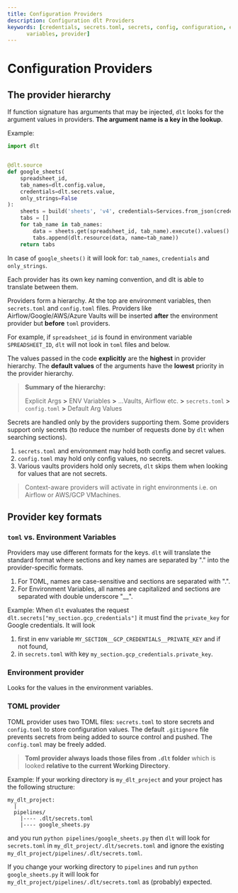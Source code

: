 ```yaml
---
title: Configuration Providers
description: Configuration dlt Providers
keywords: [credentials, secrets.toml, secrets, config, configuration, environment
      variables, provider]
---
```


# Configuration Providers
## The provider hierarchy

If function signature has arguments that may be injected, `dlt` looks for the argument values in
providers. **The argument name is a key in the lookup**.

Example:

```python
import dlt


@dlt.source
def google_sheets(
    spreadsheet_id,
    tab_names=dlt.config.value,
    credentials=dlt.secrets.value,
    only_strings=False
):
    sheets = build('sheets', 'v4', credentials=Services.from_json(credentials))
    tabs = []
    for tab_name in tab_names:
        data = sheets.get(spreadsheet_id, tab_name).execute().values()
        tabs.append(dlt.resource(data, name=tab_name))
    return tabs
```

In case of `google_sheets()` it will look
for: `tab_names`, `credentials` and `only_strings`.

Each provider has its own key naming convention, and dlt is able to translate between them.

Providers form a hierarchy. At the top are environment variables, then `secrets.toml` and
`config.toml` files. Providers like Airflow/Google/AWS/Azure Vaults will be inserted **after** the environment
provider but **before** `toml` providers.

For example, if `spreadsheet_id` is found in environment variable `SPREADSHEET_ID`, `dlt` will not look in `toml` files
and below.

The values passed in the code **explicitly** are the **highest** in provider hierarchy. The **default values**
of the arguments have the **lowest** priority in the provider hierarchy.

> **Summary of the hierarchy:**
>
> Explicit Args **>** ENV Variables **>** ...Vaults, Airflow etc. **>** `secrets.toml` **>** `config.toml` **>** Default Arg Values

Secrets are handled only by the providers supporting them. Some providers support only
secrets (to reduce the number of requests done by `dlt` when searching sections).

1. `secrets.toml` and environment may hold both config and secret values.
1. `config.toml` may hold only config values, no secrets.
1. Various vaults providers hold only secrets, `dlt` skips them when looking for values that are not
   secrets.

> Context-aware providers will activate in right environments i.e. on Airflow or AWS/GCP VMachines.

## Provider key formats

### `toml` vs. Environment Variables

Providers may use different formats for the keys. `dlt` will translate the standard format where
sections and key names are separated by "." into the provider-specific formats.

1. For TOML, names are case-sensitive and sections are separated with ".".
1. For Environment Variables, all names are capitalized and sections are separated with double
   underscore "__".

Example: When `dlt` evaluates the request `dlt.secrets["my_section.gcp_credentials"]` it must find
the `private_key` for Google credentials. It will look

1. first in env variable `MY_SECTION__GCP_CREDENTIALS__PRIVATE_KEY` and if not found,
1. in `secrets.toml` with key `my_section.gcp_credentials.private_key`.

### Environment provider

Looks for the values in the environment variables.

### TOML provider

TOML provider uses two TOML files: `secrets.toml` to store secrets and `config.toml` to store
configuration values. The default `.gitignore` file prevents secrets from being added to source
control and pushed. The `config.toml` may be freely added.

> **Toml provider always loads those files from `.dlt` folder** which is looked **relative to the
> current Working Directory**.

Example: If your working directory is `my_dlt_project` and your project has the following structure:

```
my_dlt_project:
  |
  pipelines/
    |---- .dlt/secrets.toml
    |---- google_sheets.py
```

and you run `python pipelines/google_sheets.py` then `dlt` will look for `secrets.toml` in
`my_dlt_project/.dlt/secrets.toml` and ignore the existing
`my_dlt_project/pipelines/.dlt/secrets.toml`.

If you change your working directory to `pipelines` and run `python google_sheets.py` it will look for
`my_dlt_project/pipelines/.dlt/secrets.toml` as (probably) expected.